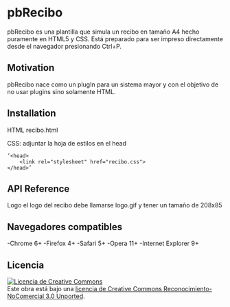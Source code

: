 pbRecibo
===========================

pbRecibo es una plantilla que simula un recibo en tamaño A4 hecho puramente en HTML5 y CSS. Está preparado para ser impreso directamente desde el navegador presionando Ctrl+P.


## Motivation
pbRecibo nace como un plugIn para un sistema mayor y con el objetivo de no usar plugins sino solamente HTML.

## Installation
HTML
	recibo.html

CSS: adjuntar la hoja de estilos en el head

	‘<head>
		<link rel="stylesheet" href="recibo.css">
	</head>’

## API Reference
Logo
el logo del recibo debe llamarse logo.gif y tener un tamaño de 208x85

## Navegadores compatibles
-Chrome 6+
-Firefox 4+
-Safari 5+
-Opera 11+
-Internet Explorer 9+

## Licencia
<a rel="license" href="http://creativecommons.org/licenses/by-nc/3.0/deed.es_ES"><img alt="Licencia de Creative Commons" style="border-width:0" src="http://i.creativecommons.org/l/by-nc/3.0/80x15.png" /></a><br />Este obra está bajo una <a rel="license" href="http://creativecommons.org/licenses/by-nc/3.0/deed.es_ES">licencia de Creative Commons Reconocimiento-NoComercial 3.0 Unported</a>.